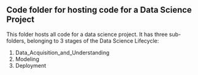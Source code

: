 ## Code folder for hosting code for a Data Science Project
This folder hosts all code for a data science project. It has three sub-folders, belonging to 3 stages of the Data Science Lifecycle:

1. Data_Acquisition_and_Understanding
2. Modeling
3. Deployment
